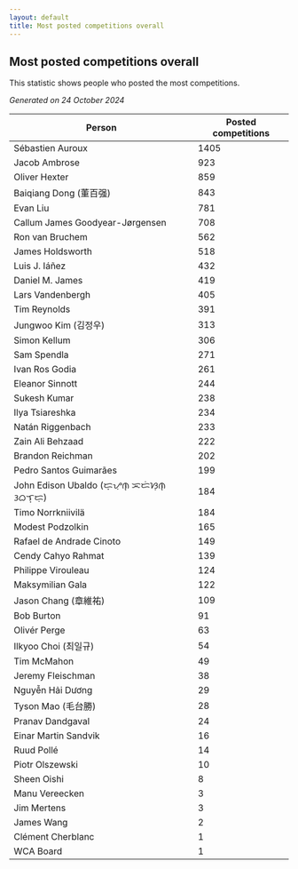 ```yaml
---
layout: default
title: Most posted competitions overall
---
```

## Most posted competitions overall
This statistic shows people who posted the most competitions.

*Generated on 24 October 2024*

| Person | Posted competitions |
| --- | --- |
| Sébastien Auroux | 1405 |
| Jacob Ambrose | 923 |
| Oliver Hexter | 859 |
| Baiqiang Dong (董百强) | 843 |
| Evan Liu | 781 |
| Callum James Goodyear-Jørgensen | 708 |
| Ron van Bruchem | 562 |
| James Holdsworth | 518 |
| Luis J. Iáñez | 432 |
| Daniel M. James | 419 |
| Lars Vandenbergh | 405 |
| Tim Reynolds | 391 |
| Jungwoo Kim (김정우) | 313 |
| Simon Kellum | 306 |
| Sam Spendla | 271 |
| Ivan Ros Godia | 261 |
| Eleanor Sinnott | 244 |
| Sukesh Kumar | 238 |
| Ilya Tsiareshka | 234 |
| Natán Riggenbach | 233 |
| Zain Ali Behzaad | 222 |
| Brandon Reichman | 202 |
| Pedro Santos Guimarães | 199 |
| John Edison Ubaldo (ᜇ᜔ᜌᜓ︀ᜈ᜔ ᜁᜇᜒᜐᜓ︀ᜈ᜔ ᜂᜊᜎ᜔ᜇᜓ︀) | 184 |
| Timo Norrkniivilä | 184 |
| Modest Podzolkin | 165 |
| Rafael de Andrade Cinoto | 149 |
| Cendy Cahyo Rahmat | 139 |
| Philippe Virouleau | 124 |
| Maksymilian Gala | 122 |
| Jason Chang (章維祐) | 109 |
| Bob Burton | 91 |
| Olivér Perge | 63 |
| Ilkyoo Choi (최일규) | 54 |
| Tim McMahon | 49 |
| Jeremy Fleischman | 38 |
| Nguyễn Hải Dương | 29 |
| Tyson Mao (毛台勝) | 28 |
| Pranav Dandgaval | 24 |
| Einar Martin Sandvik | 16 |
| Ruud Pollé | 14 |
| Piotr Olszewski | 10 |
| Sheen Oishi | 8 |
| Manu Vereecken | 3 |
| Jim Mertens | 3 |
| James Wang | 2 |
| Clément Cherblanc | 1 |
| WCA Board | 1 |
